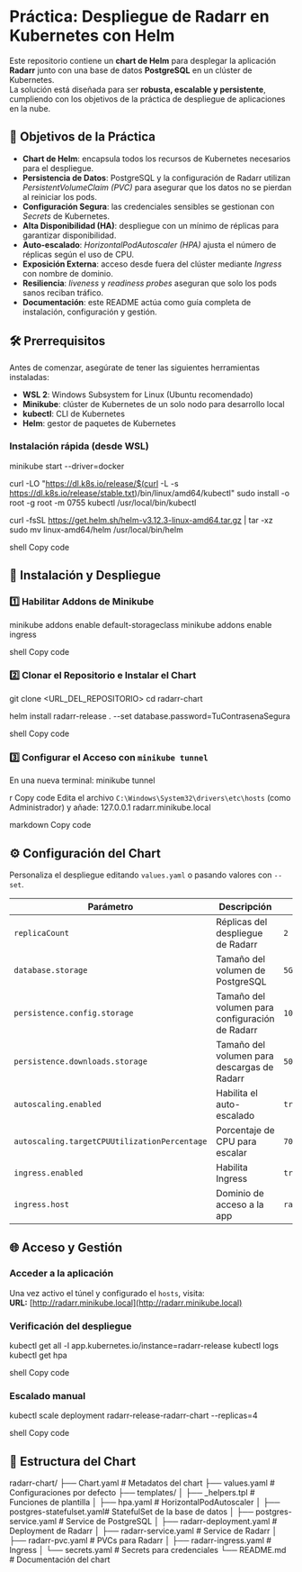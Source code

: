 # Práctica: Despliegue de Radarr en Kubernetes con Helm

Este repositorio contiene un **chart de Helm** para desplegar la aplicación **Radarr** junto con una base de datos **PostgreSQL** en un clúster de Kubernetes.  
La solución está diseñada para ser **robusta, escalable y persistente**, cumpliendo con los objetivos de la práctica de despliegue de aplicaciones en la nube.

## 🎯 Objetivos de la Práctica
- **Chart de Helm**: encapsula todos los recursos de Kubernetes necesarios para el despliegue.  
- **Persistencia de Datos**: PostgreSQL y la configuración de Radarr utilizan *PersistentVolumeClaim (PVC)* para asegurar que los datos no se pierdan al reiniciar los pods.  
- **Configuración Segura**: las credenciales sensibles se gestionan con *Secrets* de Kubernetes.  
- **Alta Disponibilidad (HA)**: despliegue con un mínimo de réplicas para garantizar disponibilidad.  
- **Auto-escalado**: *HorizontalPodAutoscaler (HPA)* ajusta el número de réplicas según el uso de CPU.  
- **Exposición Externa**: acceso desde fuera del clúster mediante *Ingress* con nombre de dominio.  
- **Resiliencia**: *liveness* y *readiness probes* aseguran que solo los pods sanos reciban tráfico.  
- **Documentación**: este README actúa como guía completa de instalación, configuración y gestión.

## 🛠️ Prerrequisitos
Antes de comenzar, asegúrate de tener las siguientes herramientas instaladas:

- **WSL 2**: Windows Subsystem for Linux (Ubuntu recomendado)  
- **Minikube**: clúster de Kubernetes de un solo nodo para desarrollo local  
- **kubectl**: CLI de Kubernetes  
- **Helm**: gestor de paquetes de Kubernetes

### Instalación rápida (desde WSL)
minikube start --driver=docker

curl -LO "https://dl.k8s.io/release/$(curl -L -s https://dl.k8s.io/release/stable.txt)/bin/linux/amd64/kubectl"
sudo install -o root -g root -m 0755 kubectl /usr/local/bin/kubectl

curl -fsSL https://get.helm.sh/helm-v3.12.3-linux-amd64.tar.gz | tar -xz
sudo mv linux-amd64/helm /usr/local/bin/helm

shell
Copy code

## 🚀 Instalación y Despliegue

### 1️⃣ Habilitar Addons de Minikube
minikube addons enable default-storageclass
minikube addons enable ingress

shell
Copy code

### 2️⃣ Clonar el Repositorio e Instalar el Chart
git clone <URL_DEL_REPOSITORIO>
cd radarr-chart

helm install radarr-release . --set database.password=TuContrasenaSegura

shell
Copy code

### 3️⃣ Configurar el Acceso con `minikube tunnel`
En una nueva terminal:
minikube tunnel

r
Copy code
Edita el archivo `C:\Windows\System32\drivers\etc\hosts` (como Administrador) y añade:
127.0.0.1 radarr.minikube.local

markdown
Copy code

## ⚙️ Configuración del Chart
Personaliza el despliegue editando `values.yaml` o pasando valores con `--set`.

| Parámetro                               | Descripción                                      | Valor por defecto        |
|-----------------------------------------|--------------------------------------------------|--------------------------|
| `replicaCount`                          | Réplicas del despliegue de Radarr                | `2`                      |
| `database.storage`                       | Tamaño del volumen de PostgreSQL                 | `5Gi`                    |
| `persistence.config.storage`             | Tamaño del volumen para configuración de Radarr  | `10Gi`                   |
| `persistence.downloads.storage`          | Tamaño del volumen para descargas de Radarr      | `50Gi`                   |
| `autoscaling.enabled`                    | Habilita el auto-escalado                        | `true`                   |
| `autoscaling.targetCPUUtilizationPercentage` | Porcentaje de CPU para escalar                 | `70`                     |
| `ingress.enabled`                        | Habilita Ingress                                  | `true`                   |
| `ingress.host`                           | Dominio de acceso a la app                        | `radarr.minikube.local`  |

## 🌐 Acceso y Gestión

### Acceder a la aplicación
Una vez activo el túnel y configurado el `hosts`, visita:  
**URL:** [http://radarr.minikube.local](http://radarr.minikube.local)

### Verificación del despliegue
kubectl get all -l app.kubernetes.io/instance=radarr-release
kubectl logs <radarr-pod-name>
kubectl get hpa

shell
Copy code

### Escalado manual
kubectl scale deployment radarr-release-radarr-chart --replicas=4

shell
Copy code

## 📂 Estructura del Chart
radarr-chart/
├── Chart.yaml # Metadatos del chart
├── values.yaml # Configuraciones por defecto
├── templates/
│ ├── _helpers.tpl # Funciones de plantilla
│ ├── hpa.yaml # HorizontalPodAutoscaler
│ ├── postgres-statefulset.yaml# StatefulSet de la base de datos
│ ├── postgres-service.yaml # Service de PostgreSQL
│ ├── radarr-deployment.yaml # Deployment de Radarr
│ ├── radarr-service.yaml # Service de Radarr
│ ├── radarr-pvc.yaml # PVCs para Radarr
│ ├── radarr-ingress.yaml # Ingress
│ └── secrets.yaml # Secrets para credenciales
└── README.md # Documentación del chart

